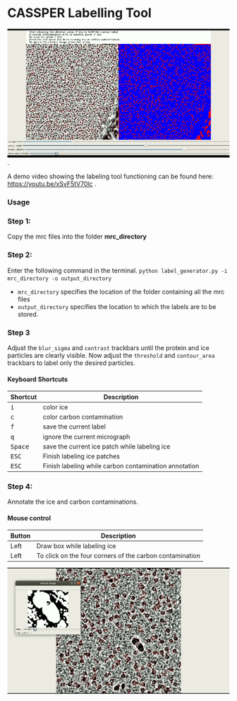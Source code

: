 # CASSPER Labelling Tool
![label generator](images/image.png).  

A demo video showing the labeling tool functioning can be found here: https://youtu.be/xSvF5tV70lc .  
### Usage

### Step 1:
Copy the mrc files into the folder **mrc_directory**

### Step 2:
Enter the following command in the terminal.
`python label_generator.py -i mrc_directory -o output_directory`
* `mrc_directory` specifies the location of the folder containing all the mrc files
* `output_directory` specifies the location to which the labels are to be stored.

### Step 3
Adjust the `blur_sigma` and `contrast` trackbars until the protein and ice particles are clearly visible. 
Now adjust the `threshold` and `contour_area` trackbars to label only the desired particles.

#### Keyboard Shortcuts

Shortcut | Description | 
--- | --- |
<kbd>i</kbd> | color ice |
<kbd>c</kbd> | color carbon contamination |
<kbd>f</kbd> | save the current label |
<kbd>q</kbd> | ignore the current micrograph |
<kbd>Space</kbd> | save the current ice patch while labeling ice |
<kbd>ESC</kbd> | Finish labeling ice patches |
<kbd>ESC</kbd> | Finish labeling while carbon contamination annotation |


### Step 4: 
Annotate the ice and carbon contaminations.
#### Mouse control

Button | Description | 
--- | --- |
Left | Draw box while labeling ice
Left | To click on the four corners of the carbon contamination

![color ice](images/ice.png)



